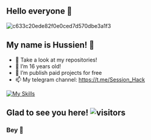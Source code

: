 <link rel="stylesheet" href="https://cdn.jsdelivr.net/gh/devicons/devicon@v2.14.0/devicon.min.css">

## Hello everyone 👾

![c633c20ede82f0e0ced7d570dbe3a1f3](https://user-images.githubusercontent.com/70382532/138322189-2db8df52-9dcb-40a0-88a8-c365466bd33d.gif)


## My name is Hussien! 👾

- 🔭 Take a look at my repositories!
- 🌱 I’m 16 years old!
- 👯 I’m publish paid projects for free
- 📫 My telegram channel: https://t.me/Session_Hack

[![My Skills](https://skills.thijs.gg/icons?i=html,python,markdown&theme=dark)](https://skills.thijs.gg)

## Glad to see you here! ![visitors](https://gpvc.arturio.dev/session_hack)

### Bey 👾
